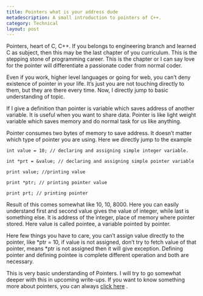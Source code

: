 ```yaml
---
title: Pointers what is your address dude
metadescription: A small introduction to pointers of C++.
category: Technical
layout: post
---
```

Pointers, heart of C, C++. If you belongs to engineering branch and learned C as subject, then this may be the last chapter of you curriculum. This is the stepping stone of programming career. This is the chapter or I can say love for the pointer will differentiate a passionate coder from normal coder.

Even if you work, higher level languages or going for web, you can’t deny existence of pointer in your life. It’s just you are not touching directly to them, but they are there every time. Now, I directly jump to basic understanding of topic.

If I give a definition than pointer is variable which saves address of another variable. It is useful when you want to share data. Pointer is like light weight variable which saves memory and do normal task for us like anything.

Pointer consumes two bytes of memory to save address. It doesn’t matter which type of pointer you are using. Here we directly jump to the example

    int value = 10; // declaring and assigning simple integer variable.
    
    int *prt = &value; // declaring and assigning simple pointer variable
    
    print value; //printing value
    
    print *ptr; // printing pointer value
    
    print prt; // printing pointer
    
Result of this comes somewhat like 10, 10, 8000. Here you can easily understand first and second value gives the value of integer, while last is something else. It is address of the integer, place of memory where pointer stored. Here value is called pointee, a variable pointed by pointer.

Here few things you have to care, you can’t assign value directly to the pointer, like *ptr = 10, if value is not assigned, don’t try to fetch value of that pointer, means *ptr is not assigned then it will give exception. Defining pointer and defining pointee is complete different operation and both are necessary.

This is very basic understanding of Pointers. I will try to go somewhat deeper with this in upcoming write-ups. If you want to know something more about pointers, you can always [click here][1] .

 [1]: http://tinyurl.com/3l3xhfs